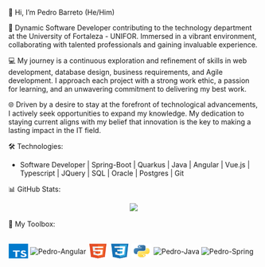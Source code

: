 👋 Hi, I’m Pedro Barreto (He/Him)

🚀 Dynamic Software Developer contributing to the technology department at the University of Fortaleza - UNIFOR. Immersed in a vibrant environment, collaborating with talented professionals and gaining invaluable experience.

💻 My journey is a continuous exploration and refinement of skills in web development, database design, business requirements, and Agile development. I approach each project with a strong work ethic, a passion for learning, and an unwavering commitment to delivering my best work.

🌐 Driven by a desire to stay at the forefront of technological advancements, I actively seek opportunities to expand my knowledge. My dedication to staying current aligns with my belief that innovation is the key to making a lasting impact in the IT field.

🛠️ Technologies:
   - Software Developer | Spring-Boot | Quarkus | Java | Angular | Vue.js | Typescript | JQuery | SQL | Oracle | Postgres | Git

📊 GitHub Stats:
  <div align="center">
    <a href="https://github.com/pedrolucas802">
      <img height="180em" src="https://github-readme-stats.vercel.app/api/top-langs/?username=pedrolucas802&layout=compact&langs_count=7&theme=dark"/>
    </a>
  </div>

🚧 My Toolbox:
  <div style="display: inline_block"><br>
    <img align="center" alt="Pedro-Ts" height="30" width="40" src="https://raw.githubusercontent.com/devicons/devicon/master/icons/typescript/typescript-plain.svg">
    <img align="center" alt="Pedro-Angular" height="30" width="40" src="https://cdn.jsdelivr.net/gh/devicons/devicon/icons/angularjs/angularjs-original.svg">
    <img align="center" alt="Pedro-HTML" height="30" width="40" src="https://raw.githubusercontent.com/devicons/devicon/master/icons/html5/html5-original.svg">
    <img align="center" alt="Pedro-CSS" height="30" width="40" src="https://raw.githubusercontent.com/devicons/devicon/master/icons/css3/css3-original.svg">
    <img align="center" alt="Pedro-Python" height="30" width="40" src="https://raw.githubusercontent.com/devicons/devicon/master/icons/python/python-original.svg">
    <img align="center" alt="Pedro-Java" height="30" width="40" src="https://cdn.jsdelivr.net/gh/devicons/devicon/icons/java/java-original.svg">
    <img align="center" alt="Pedro-Spring" height="30" width="40" src="https://cdn.jsdelivr.net/gh/devicons/devicon/icons/spring/spring-original.svg" />
  </div>
